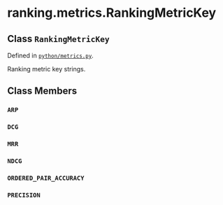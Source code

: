 <div itemscope itemtype="http://developers.google.com/ReferenceObject">
<meta itemprop="name" content="ranking.metrics.RankingMetricKey" />
<meta itemprop="path" content="Stable" />
<meta itemprop="property" content="ARP"/>
<meta itemprop="property" content="DCG"/>
<meta itemprop="property" content="MRR"/>
<meta itemprop="property" content="NDCG"/>
<meta itemprop="property" content="ORDERED_PAIR_ACCURACY"/>
<meta itemprop="property" content="PRECISION"/>
</div>

# ranking.metrics.RankingMetricKey

## Class `RankingMetricKey`





Defined in [`python/metrics.py`](https://github.com/tensorflow/ranking/tree/master/tensorflow_ranking/python/metrics.py).

<!-- Placeholder for "Used in" -->

Ranking metric key strings.

## Class Members

<h3 id="ARP"><code>ARP</code></h3>

<h3 id="DCG"><code>DCG</code></h3>

<h3 id="MRR"><code>MRR</code></h3>

<h3 id="NDCG"><code>NDCG</code></h3>

<h3 id="ORDERED_PAIR_ACCURACY"><code>ORDERED_PAIR_ACCURACY</code></h3>

<h3 id="PRECISION"><code>PRECISION</code></h3>

